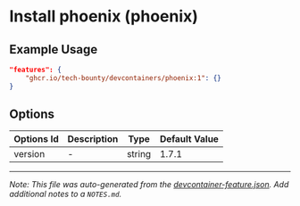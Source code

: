 
# Install phoenix (phoenix)



## Example Usage

```json
"features": {
    "ghcr.io/tech-bounty/devcontainers/phoenix:1": {}
}
```

## Options

| Options Id | Description | Type | Default Value |
|-----|-----|-----|-----|
| version | - | string | 1.7.1 |



---

_Note: This file was auto-generated from the [devcontainer-feature.json](https://github.com/tech-bounty/devcontainers/blob/main/src/phoenix/devcontainer-feature.json).  Add additional notes to a `NOTES.md`._
